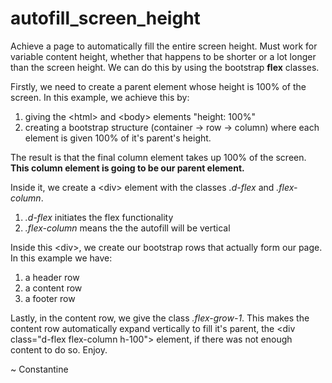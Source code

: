 # autofill_screen_height
Achieve a page to automatically fill the entire screen height. Must work for variable content height, whether that happens to be shorter or a lot longer than the screen height. We can do this by using the bootstrap **flex** classes.

Firstly, we need to create a parent element whose height is 100% of the screen. In this example, we achieve this by:
1) giving the \<html\> and \<body\> elements "height: 100%"
2) creating a bootstrap structure (container -> row -> column) where each element is given 100% of it's parent's height.

The result is that the final column element takes up 100% of the screen. **This column element is going to be our parent element.**

  Inside it, we create a \<div\> element with the classes *.d-flex* and *.flex-column*.
1) *.d-flex* initiates the flex functionality
2) *.flex-column* means the the autofill will be vertical

Inside this \<div\>, we create our bootstrap rows that actually form our page. In this example we have:
1) a header row
2) a content row
3) a footer row

Lastly, in the content row, we give the class *.flex-grow-1*. 
This makes the content row automatically expand vertically to fill it's parent, the \<div class="d-flex flex-column h-100"\> element, if there was not enough content to do so.
Enjoy.

~ Constantine
